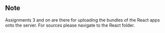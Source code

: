 ## Note
Assignments 3 and on are there for uploading the bundles of the React apps onto the server. For sources please navigate to the React folder.

